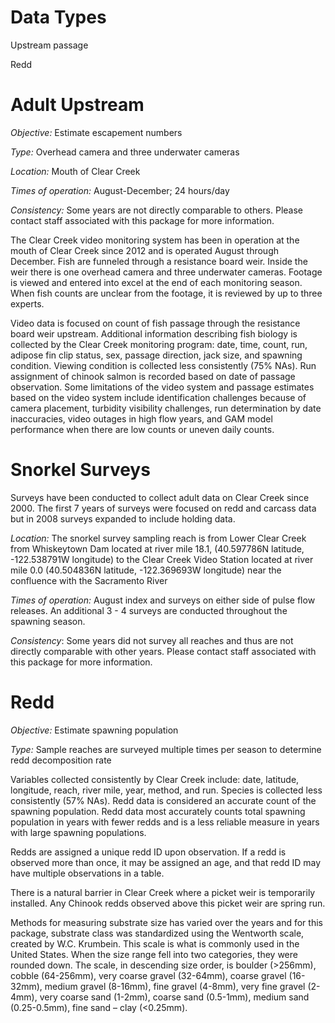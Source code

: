 # Data Types
Upstream passage

Redd

# Adult Upstream
*Objective:* Estimate escapement numbers

*Type:* Overhead camera and three underwater cameras

*Location:* Mouth of Clear Creek

*Times of operation:* August-December; 24 hours/day

*Consistency:* Some years are not directly comparable to others. Please contact staff associated with this package for more information.

The Clear Creek video monitoring system has been in operation at the mouth of Clear Creek since 2012 and is operated August through December. Fish are funneled through a resistance board weir. Inside the weir there is one overhead camera and three underwater cameras. Footage is viewed and entered into excel at the end of each monitoring season. When fish counts are unclear from the footage, it is reviewed by up to three experts.

Video data is focused on count of fish passage through the resistance board weir upstream. Additional information describing fish biology is collected by the Clear Creek monitoring program: date, time, count, run, adipose fin clip status, sex, passage direction, jack size, and spawning condition. Viewing condition is collected less consistently (75% NAs). Run assignment of chinook salmon is recorded based on date of passage observation. Some limitations of the video system and passage estimates based on the video system include identification challenges because of camera placement, turbidity visibility challenges, run determination by date inaccuracies, video outages in high flow years, and GAM model performance when there are low counts or uneven daily counts.

# Snorkel Surveys
Surveys have been conducted to collect adult data on Clear Creek since 2000. The first 7 years of surveys were focused on redd and carcass data but in 2008 surveys expanded to include holding data.

*Location:* The snorkel survey sampling reach is from Lower Clear Creek from Whiskeytown Dam located at river mile 18.1, (40.597786N latitude, -122.538791W longitude) to the Clear Creek Video Station located at river mile 0.0 (40.504836N latitude, -122.369693W longitude) near the confluence with the Sacramento River

*Times of operation:* August index and surveys on either side of pulse flow releases. An additional 3 - 4 surveys are conducted throughout the spawning season.

*Consistency*: Some years did not survey all reaches and thus are not directly comparable with other years. Please contact staff associated with this package for more information.

# Redd
*Objective:* Estimate spawning population

*Type:* Sample reaches are surveyed multiple times per season to determine redd decomposition rate

Variables collected consistently by Clear Creek include: date, latitude, longitude, reach, river mile, year, method, and run. Species is collected less consistently (57% NAs). Redd data is considered an accurate count of the spawning population. Redd data most accurately counts total spawning population in years with fewer redds and is a less reliable measure in years with large spawning populations. 

Redds are assigned a unique redd ID upon observation. If a redd is observed more than once, it may be assigned an age, and that redd ID may have multiple observations in a table.

There is a natural barrier in Clear Creek where a picket weir is temporarily installed. Any Chinook redds observed above this picket weir are spring run. 

Methods for measuring substrate size has varied over the years and for this package, substrate class was standardized using the Wentworth scale, created by W.C. Krumbein. This scale is what is commonly used in the United States. When the size range fell into two categories, they were rounded down. The scale, in descending size order, is boulder (>256mm), cobble (64-256mm), very coarse gravel (32-64mm), coarse gravel (16-32mm), medium gravel (8-16mm), fine gravel (4-8mm), very fine gravel (2-4mm), very coarse sand (1-2mm), coarse sand (0.5-1mm), medium sand (0.25-0.5mm), fine sand – clay (<0.25mm). 
